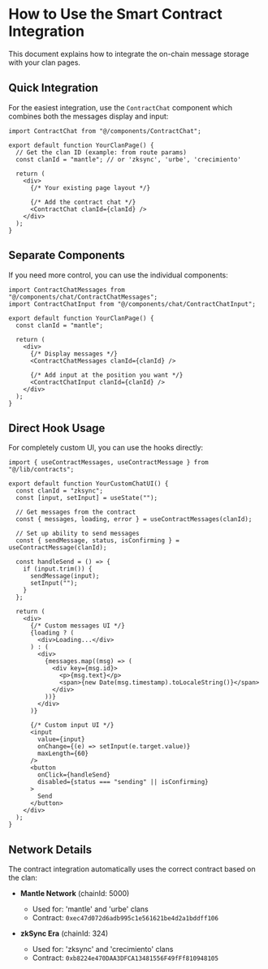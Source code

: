 # How to Use the Smart Contract Integration

This document explains how to integrate the on-chain message storage with your clan pages.

## Quick Integration

For the easiest integration, use the `ContractChat` component which combines both the messages display and input:

```tsx
import ContractChat from "@/components/ContractChat";

export default function YourClanPage() {
  // Get the clan ID (example: from route params)
  const clanId = "mantle"; // or 'zksync', 'urbe', 'crecimiento'

  return (
    <div>
      {/* Your existing page layout */}

      {/* Add the contract chat */}
      <ContractChat clanId={clanId} />
    </div>
  );
}
```

## Separate Components

If you need more control, you can use the individual components:

```tsx
import ContractChatMessages from "@/components/chat/ContractChatMessages";
import ContractChatInput from "@/components/chat/ContractChatInput";

export default function YourClanPage() {
  const clanId = "mantle";

  return (
    <div>
      {/* Display messages */}
      <ContractChatMessages clanId={clanId} />

      {/* Add input at the position you want */}
      <ContractChatInput clanId={clanId} />
    </div>
  );
}
```

## Direct Hook Usage

For completely custom UI, you can use the hooks directly:

```tsx
import { useContractMessages, useContractMessage } from "@/lib/contracts";

export default function YourCustomChatUI() {
  const clanId = "zksync";
  const [input, setInput] = useState("");

  // Get messages from the contract
  const { messages, loading, error } = useContractMessages(clanId);

  // Set up ability to send messages
  const { sendMessage, status, isConfirming } = useContractMessage(clanId);

  const handleSend = () => {
    if (input.trim()) {
      sendMessage(input);
      setInput("");
    }
  };

  return (
    <div>
      {/* Custom messages UI */}
      {loading ? (
        <div>Loading...</div>
      ) : (
        <div>
          {messages.map((msg) => (
            <div key={msg.id}>
              <p>{msg.text}</p>
              <span>{new Date(msg.timestamp).toLocaleString()}</span>
            </div>
          ))}
        </div>
      )}

      {/* Custom input UI */}
      <input
        value={input}
        onChange={(e) => setInput(e.target.value)}
        maxLength={60}
      />
      <button
        onClick={handleSend}
        disabled={status === "sending" || isConfirming}
      >
        Send
      </button>
    </div>
  );
}
```

## Network Details

The contract integration automatically uses the correct contract based on the clan:

- **Mantle Network** (chainId: 5000)

  - Used for: 'mantle' and 'urbe' clans
  - Contract: `0xec47d072d6adb995c1e561621be4d2a1bddff106`

- **zkSync Era** (chainId: 324)
  - Used for: 'zksync' and 'crecimiento' clans
  - Contract: `0xb8224e470DAA3DFCA13481556F49fFf810948105`
